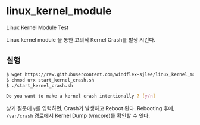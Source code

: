 # linux_kernel_module
Linux Kernel Module Test

Linux kernel module 을 통한 고의적 Kernel Crash를 발생 시킨다.

## 실행 ##

```bash
$ wget https://raw.githubusercontent.com/windflex-sjlee/linux_kernel_module/master/start_kernel_crash.sh
$ chmod u+x start_kernel_crash.sh
$ ./start_kernel_crash.sh
```


```bash
Do you want to make a kernel crash intentionally ? [y/n]
```
상기 질문에 `y`를 입력하면, Crash가 발생하고 Reboot 된다. 
Rebooting 후에, `/var/crash` 경로에서 Kernel Dump (vmcore)를 확인할 수 잇다. 





